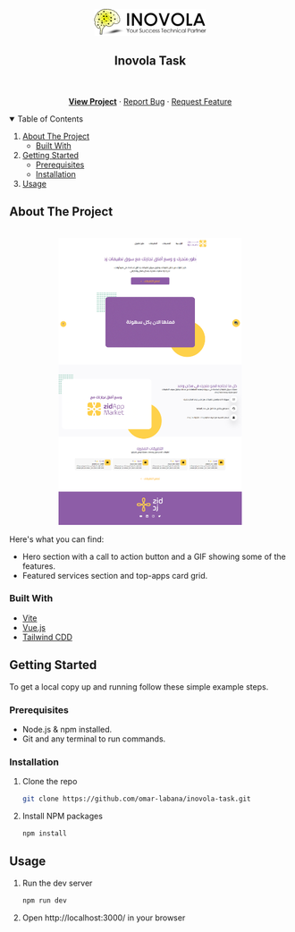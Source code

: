 <p align="center">
  <a href="https://omar-labana.github.io/inovola-task/">
    <img src="docs/logo.png" alt="Logo">
  </a>
  <h2 align="center">Inovola Task</h2>
  <p align="center">
    <br />
    <br />
    <a href="https://omar-labana.github.io/inovola-task/"> <strong>View Project</strong></a>
    ·
    <a href="https://github.com/omar-labana/inovola-task/issues">Report Bug</a>
    ·
    <a href="https://github.com/omar-labana/inovola-task/issues">Request Feature</a>
  </p>
</p>

<!-- TABLE OF CONTENTS -->
<details open="open">
  <summary>Table of Contents</summary>
  <ol>
    <li>
      <a href="#about-the-project">About The Project</a>
      <ul>
        <li><a href="#built-with">Built With</a></li>
      </ul>
    </li>
    <li>
      <a href="#getting-started">Getting Started</a>
      <ul>
        <li><a href="#prerequisites">Prerequisites</a></li>
        <li><a href="#installation">Installation</a></li>
      </ul>
    </li>
    <li><a href="#usage">Usage</a></li>
  </ol>
</details>

<!-- ABOUT THE PROJECT -->

## About The Project

<p align="center">
  <br>
  <img alt="Screenshot" src="./docs/screenshot.png" width="65%">
</p>


Here's what you can find:

- Hero section with a call to action button and a GIF showing some of the features.
- Featured services section and top-apps card grid.


### Built With

- [Vite](https://vitejs.dev/)
- [Vue.js](https://vuejs.org/)
- [Tailwind CDD](https://tailwindcss.com/)

<!-- GETTING STARTED -->

## Getting Started

To get a local copy up and running follow these simple example steps.

### Prerequisites

- Node.js & npm installed.
- Git and any terminal to run commands.

### Installation

1. Clone the repo
   ```sh
   git clone https://github.com/omar-labana/inovola-task.git
   ```
2. Install NPM packages
   ```sh
   npm install
   ```

<!-- USAGE EXAMPLES -->

## Usage

1. Run the dev server
   ```sh
   npm run dev
   ```
2. Open http://localhost:3000/ in your browser
